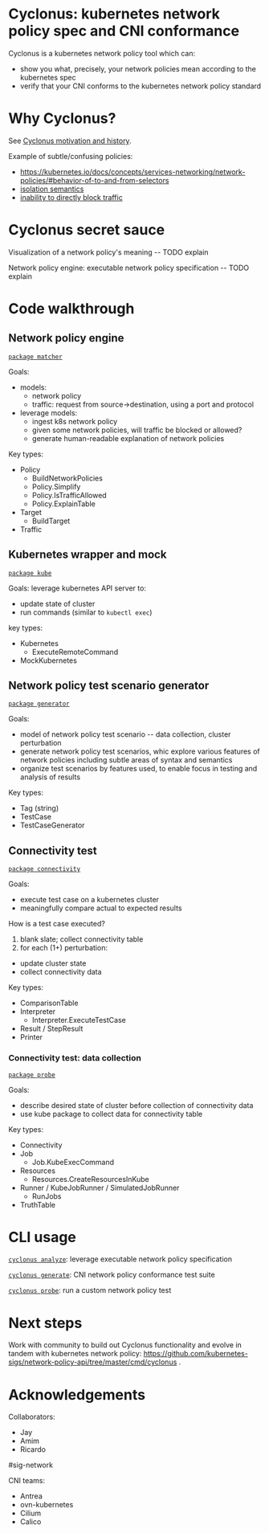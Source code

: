 # Cyclonus: kubernetes network policy spec and CNI conformance

Cyclonus is a kubernetes network policy tool which can:

 - show you what, precisely, your network policies mean according to the kubernetes spec
 - verify that your CNI conforms to the kubernetes network policy standard

# Why Cyclonus?

See [Cyclonus motivation and history](https://github.com/mattfenwick/cyclonus#motivation-and-history).

Example of subtle/confusing policies: 

 - https://kubernetes.io/docs/concepts/services-networking/network-policies/#behavior-of-to-and-from-selectors
 - [isolation semantics](https://kubernetes.io/docs/concepts/services-networking/network-policies/#the-two-sorts-of-pod-isolation)
 - [inability to directly block traffic](https://kubernetes.io/docs/concepts/services-networking/network-policies/#what-you-can-t-do-with-network-policies-at-least-not-yet)

# Cyclonus secret sauce

Visualization of a network policy's meaning -- TODO explain

Network policy engine: executable network policy specification -- TODO explain

# Code walkthrough

## Network policy engine

[`package matcher`](../pkg/matcher)

Goals:
 - models:
   - network policy
   - traffic: request from source->destination, using a port and protocol
 - leverage models:
   - ingest k8s network policy
   - given some network policies, will traffic be blocked or allowed? 
   - generate human-readable explanation of network policies

Key types:
 - Policy
   - BuildNetworkPolicies
   - Policy.Simplify
   - Policy.IsTrafficAllowed
   - Policy.ExplainTable
 - Target
   - BuildTarget
 - Traffic

## Kubernetes wrapper and mock

[`package kube`](../pkg/kube)

Goals: leverage kubernetes API server to:
 - update state of cluster
 - run commands (similar to `kubectl exec`)

key types:
 - Kubernetes
   - ExecuteRemoteCommand
 - MockKubernetes

## Network policy test scenario generator

[`package generator`](../pkg/generator)

Goals:
 - model of network policy test scenario -- data collection, cluster perturbation
 - generate network policy test scenarios, whic explore various features of network 
   policies including subtle areas of syntax and semantics
 - organize test scenarios by features used, to enable focus in testing and analysis of results

Key types:
 - Tag (string)
 - TestCase
 - TestCaseGenerator

## Connectivity test

[`package connectivity`](../pkg/connectivity)

Goals:
 - execute test case on a kubernetes cluster
 - meaningfully compare actual to expected results

How is a test case executed?
 1. blank slate; collect connectivity table
 2. for each (1+) perturbation:
   - update cluster state
   - collect connectivity data

Key types:
 - ComparisonTable
 - Interpreter
   - Interpreter.ExecuteTestCase
 - Result / StepResult
 - Printer

### Connectivity test: data collection

[`package probe`](../pkg/connectivity/probe)

Goals:
 - describe desired state of cluster before collection of connectivity data
 - use kube package to collect data for connectivity table

Key types:
 - Connectivity
 - Job
   - Job.KubeExecCommand
 - Resources
   - Resources.CreateResourcesInKube
 - Runner / KubeJobRunner / SimulatedJobRunner
   - RunJobs
 - TruthTable


# CLI usage

[`cyclonus analyze`](./command-analyze.md): leverage executable network policy specification

[`cyclonus generate`](./command-generate.md): CNI network policy conformance test suite

[`cyclonus probe`](./command-probe.md): run a custom network policy test 

# Next steps

Work with community to build out Cyclonus functionality and evolve in tandem with kubernetes network policy:
https://github.com/kubernetes-sigs/network-policy-api/tree/master/cmd/cyclonus .

# Acknowledgements

Collaborators:
 - Jay
 - Amim
 - Ricardo

#sig-network

CNI teams:
 - Antrea
 - ovn-kubernetes
 - Cilium
 - Calico
